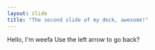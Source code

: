 ```yaml
---
layout: slide
title: "The second slide of my deck, awesome!"
---
```

Hello, I'm weefa
Use the left arrow to go back?
